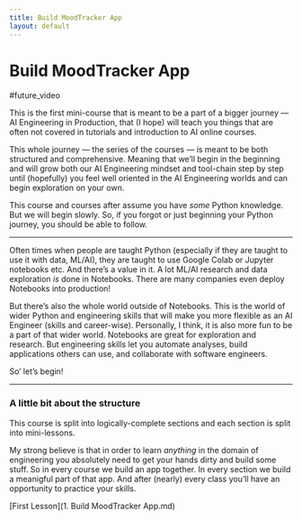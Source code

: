 ```yaml
---
title: Build MoodTracker App 
layout: default
---
```

# Build MoodTracker App

#future_video

This is the first mini-course that is meant to be a part of a bigger journey — AI Engineering in Production, that (I hope) will teach you things that are often not covered in tutorials and introduction to AI online courses.

This whole journey — the series of the courses — is meant to be both structured and comprehensive. Meaning that we’ll begin in the beginning and will grow both our AI Engineering mindset and tool-chain step by step until (hopefully) you feel well oriented in the AI Engineering worlds and can begin exploration on your own.

This course and courses after assume you have _some_ Python knowledge. But we will begin slowly. So, if you forgot or just beginning your Python journey, you should be able to follow.

---

Often times when people are taught Python (especially if they are taught to use it with data, ML/AI), they are taught to use Google Colab or Jupyter notebooks etc. And there’s a value in it. A lot ML/AI research and data exploration _is_ done in Notebooks. There are many companies even deploy Notebooks into production!

But there’s also the whole world outside of Notebooks. This is the world of wider Python and engineering skills that will make you more flexible as an AI Engineer (skills and career-wise). Personally, I think, it is also more fun to be a part of that wider world. Notebooks are great for exploration and research. But engineering skills let you automate analyses, build applications others can use, and collaborate with software engineers.

So’ let’s begin!

---

### A little bit about the structure

This course is split into logically-complete sections and each section is split into mini-lessons.

My strong believe is that in order to learn _anything_ in the domain of engineering you absolutely need to get your hands dirty and build some stuff. So in every course we build an app together. In every section we build a meanigful part of that app. And after (nearly) every class you’ll have an opportunity to practice your skills.

[First Lesson](1. Build MoodTracker App.md)